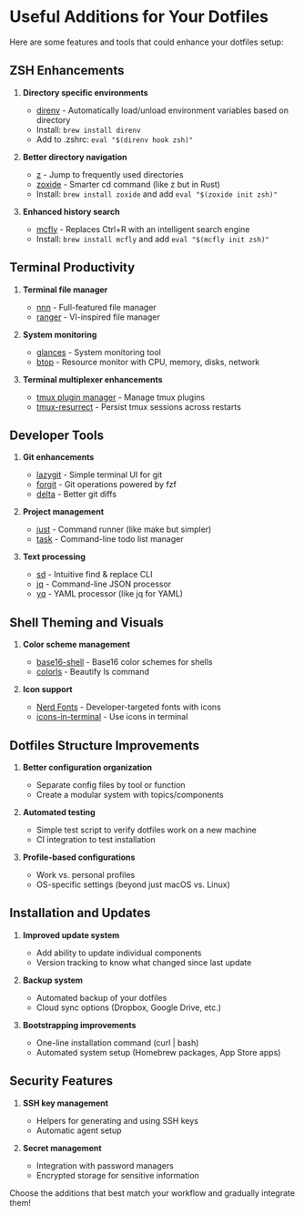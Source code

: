 # Useful Additions for Your Dotfiles

Here are some features and tools that could enhance your dotfiles setup:

## ZSH Enhancements

1. **Directory specific environments**
   - [direnv](https://direnv.net/) - Automatically load/unload environment variables based on directory
   - Install: `brew install direnv`
   - Add to .zshrc: `eval "$(direnv hook zsh)"`

2. **Better directory navigation**
   - [z](https://github.com/rupa/z) - Jump to frequently used directories
   - [zoxide](https://github.com/ajeetdsouza/zoxide) - Smarter cd command (like z but in Rust)
   - Install: `brew install zoxide` and add `eval "$(zoxide init zsh)"`

3. **Enhanced history search**
   - [mcfly](https://github.com/cantino/mcfly) - Replaces Ctrl+R with an intelligent search engine
   - Install: `brew install mcfly` and add `eval "$(mcfly init zsh)"`

## Terminal Productivity

1. **Terminal file manager**
   - [nnn](https://github.com/jarun/nnn) - Full-featured file manager
   - [ranger](https://github.com/ranger/ranger) - VI-inspired file manager

2. **System monitoring**
   - [glances](https://nicolargo.github.io/glances/) - System monitoring tool
   - [btop](https://github.com/aristocratos/btop) - Resource monitor with CPU, memory, disks, network

3. **Terminal multiplexer enhancements**
   - [tmux plugin manager](https://github.com/tmux-plugins/tpm) - Manage tmux plugins
   - [tmux-resurrect](https://github.com/tmux-plugins/tmux-resurrect) - Persist tmux sessions across restarts

## Developer Tools

1. **Git enhancements**
   - [lazygit](https://github.com/jesseduffield/lazygit) - Simple terminal UI for git
   - [forgit](https://github.com/wfxr/forgit) - Git operations powered by fzf
   - [delta](https://github.com/dandavison/delta) - Better git diffs

2. **Project management**
   - [just](https://github.com/casey/just) - Command runner (like make but simpler)
   - [task](https://taskwarrior.org/) - Command-line todo list manager

3. **Text processing**
   - [sd](https://github.com/chmln/sd) - Intuitive find & replace CLI
   - [jq](https://stedolan.github.io/jq/) - Command-line JSON processor
   - [yq](https://github.com/mikefarah/yq) - YAML processor (like jq for YAML)

## Shell Theming and Visuals

1. **Color scheme management**
   - [base16-shell](https://github.com/chriskempson/base16-shell) - Base16 color schemes for shells
   - [colorls](https://github.com/athityakumar/colorls) - Beautify ls command

2. **Icon support**
   - [Nerd Fonts](https://www.nerdfonts.com/) - Developer-targeted fonts with icons
   - [icons-in-terminal](https://github.com/sebastiencs/icons-in-terminal) - Use icons in terminal

## Dotfiles Structure Improvements

1. **Better configuration organization**
   - Separate config files by tool or function
   - Create a modular system with topics/components

2. **Automated testing**
   - Simple test script to verify dotfiles work on a new machine
   - CI integration to test installation

3. **Profile-based configurations**
   - Work vs. personal profiles
   - OS-specific settings (beyond just macOS vs. Linux)

## Installation and Updates

1. **Improved update system**
   - Add ability to update individual components
   - Version tracking to know what changed since last update

2. **Backup system**
   - Automated backup of your dotfiles
   - Cloud sync options (Dropbox, Google Drive, etc.)

3. **Bootstrapping improvements**
   - One-line installation command (curl | bash)
   - Automated system setup (Homebrew packages, App Store apps)

## Security Features

1. **SSH key management**
   - Helpers for generating and using SSH keys
   - Automatic agent setup

2. **Secret management**
   - Integration with password managers
   - Encrypted storage for sensitive information

Choose the additions that best match your workflow and gradually integrate them!